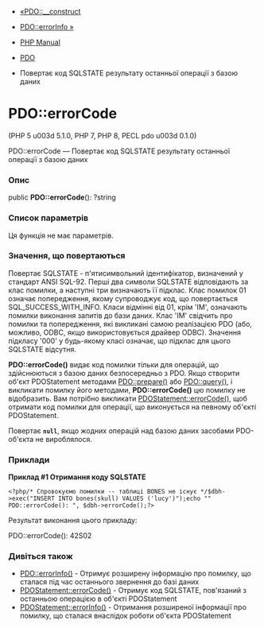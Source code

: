 - [«PDO::\_\_construct](pdo.construct.md)
- [PDO::errorInfo »](pdo.errorinfo.md)

- [PHP Manual](index.md)
- [PDO](class.pdo.md)
- Повертає код SQLSTATE результату останньої операції з базою даних

# PDO::errorCode

(PHP 5 u003d 5.1.0, PHP 7, PHP 8, PECL pdo u003d 0.1.0)

PDO::errorCode — Повертає код SQLSTATE результату останньої операції з
базою даних

### Опис

public **PDO::errorCode**(): ?string

### Список параметрів

Ця функція не має параметрів.

### Значення, що повертаються

Повертає SQLSTATE - п'ятисимвольний ідентифікатор, визначений у
стандарт ANSI SQL-92. Перші два символи SQLSTATE відповідають за клас
помилки, а наступні три визначають її підклас. Клас помилок 01 означає
попередження, якому супроводжує код, що повертається
SQL_SUCCESS_WITH_INFO. Класи відмінні від 01, крім 'IM',
означають помилки виконання запитів до бази даних. Клас 'IM'
свідчить про помилки та попередження, які викликані самою
реалізацією PDO (або, можливо, ODBC, якщо використовується драйвер ODBC).
Значення підкласу '000' у будь-якому класі означає, що підклас для цього
SQLSTATE відсутня.

**PDO::errorCode()** видає код помилки тільки для операцій, що здійснюються
з базою даних безпосередньо з PDO. Якщо створити об'єкт PDOStatement
методами [PDO::prepare()](pdo.prepare.md) або
[PDO::query()](pdo.query.md), і викликати помилку його методами,
**PDO::errorCode()** цю помилку не відобразить. Вам потрібно викликати
[PDOStatement::errorCode()](pdostatement.errorcode.md), щоб отримати
код помилки для операції, що виконується на певному об'єкті
PDOStatement.

Повертає **`null`**, якщо жодних операцій над базою даних засобами
PDO-об'єкта не вироблялося.

### Приклади

**Приклад #1 Отримання коду SQLSTATE**

` <?php/* Спровокуємо помилки -- таблиці BONES не існує */$dbh->exec("INSERT INTO bones(skull) VALUES ('lucy')");echo ""
PDO::errorCode(): ", $dbh->errorCode();?> `

Результат виконання цього прикладу:

PDO::errorCode(): 42S02

### Дивіться також

- [PDO::errorInfo()](pdo.errorinfo.md) - Отримує розширену
інформацію про помилку, що сталася під час останнього звернення до
базі даних
- [PDOStatement::errorCode()](pdostatement.errorcode.md) - Отримує
код SQLSTATE, пов'язаний з останньою операцією в об'єкті PDOStatement
- [PDOStatement::errorInfo()](pdostatement.errorinfo.md) - Отримання
розширеної інформації про помилку, що сталася внаслідок роботи
об'єкта PDOStatement
